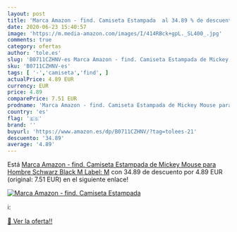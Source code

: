 ```yaml
---
layout: post
title: 'Marca Amazon - find. Camiseta Estampada  al 34.89 % de descuento'
date: 2020-06-23 15:40:57
image: 'https://m.media-amazon.com/images/I/414RBck+gpL._SL400_.jpg'
comments: true
category: ofertas
author: 'tole.es'
slug: 'B0711CZHNV-es Marca Amazon - find. Camiseta Estampada de Mickey Mouse...'
sku: 'B0711CZHNV-es'
tags: [ '-','camiseta','find', ]
actualPrice: 4.89 EUR
currency: EUR
price: 4.89
comparePrice: 7.51 EUR
prodname: 'Marca Amazon - find. Camiseta Estampada de Mickey Mouse para Hombre  Schwarz  Black   M  Label: M'
country: 'es'
flag: '🇪🇸'
brand: ''
buyurl: 'https://www.amazon.es/dp/B0711CZHNV/?tag=tolees-21'
descuento: '34.89'
average: '4.89'
---
```


Está [Marca Amazon - find. Camiseta Estampada de Mickey Mouse para Hombre  Schwarz  Black   M  Label: M](https://www.amazon.es/dp/B0711CZHNV/?tag=tolees-21) con 34.89 de descuento por 4.89 EUR (original: 7.51 EUR) en el siguiente enlace!

[![Marca Amazon - find. Camiseta Estampada ](https://m.media-amazon.com/images/I/414RBck+gpL._SL400_.jpg)](https://www.amazon.es/dp/B0711CZHNV/?tag=tolees-21)

ℹ️:


[🛒 Ver la oferta!!](https://www.amazon.es/dp/B0711CZHNV/?tag=tolees-21)

